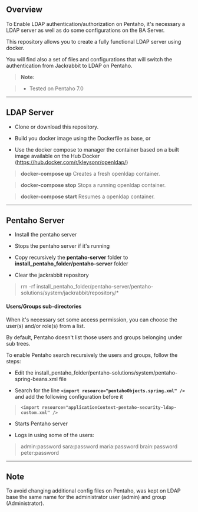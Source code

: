 Overview
-------------

To Enable LDAP authentication/authorization on Pentaho, it's necessary a LDAP server as well as do some configurations on the BA Server.

This repository allows you to create a fully functional LDAP server using docker.

You will find also a set of files and configurations that will switch the authentication from Jackrabbit to LDAP on Pentaho.

> **Note:**

> - Tested on Pentaho 7.0

----------

LDAP Server
-------------

- Clone or download this repository.

- Build you docker image using the Dockerfile as base, or
 
- Use the docker compose to manager the container based on a built image available on the Hub Docker (https://hub.docker.com/r/kleysonr/openldap/)

> **docker-compose up**
Creates a fresh openldap container.
 
> **docker-compose stop**
Stops a running openldap container.

> **docker-compose start**
Resumes a openldap container.

----------

Pentaho Server
-------------

- Install the pentaho server

- Stops the pentaho server if it's running

- Copy recursively the **pentaho-server** folder to **install_pentaho_folder/pentaho-server** folder

- Clear the jackrabbit repository
> rm -rf install_pentaho_folder/pentaho-server/pentaho-solutions/system/jackrabbit/repository/\*

#### <i class="icon-folder-open"></i> Users/Groups sub-directories

When it's necessary set some access permission, you can choose the user(s) and/or role(s) from a list.

By default, Pentaho doesn't list those users and groups belonging under sub trees. 

To enable Pentaho search recursively the users and groups, follow the steps:

- Edit the install_pentaho_folder/pentaho-solutions/system/pentaho-spring-beans.xml file

- Search for the line **``<import resource="pentahoObjects.spring.xml" />``** and add the following configuration before it
>**``<import resource="applicationContext-pentaho-security-ldap-custom.xml" />``**

- Starts Pentaho server

- Logs in using some of the users:
> admin:password
> sara:password
> maria:password
> brain:password
> peter:password

----------

Note
-------------

To avoid changing additional config files on Pentaho, was kept on LDAP base the same name for the administrator user (admin) and group (Administrator).